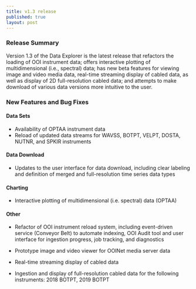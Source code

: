 ```yaml
---
title: v1.3 release
published: true
layout: post
---
```


### Release Summary
Version 1.3 of the Data Explorer is the latest release that refactors the loading of OOI instrument data; offers interactive plotting of multidimensional (i.e., spectral) data; has new beta features for viewing image and video media data, real-time streaming display of cabled data, as well as display of 2D full-resolution cabled data; and attempts to make download of various data versions more intuitive to the user. 

### New Features and Bug Fixes

#### Data Sets
* Availability of OPTAA instrument data
* Reload of updated data streams for WAVSS, BOTPT, VELPT, DOSTA, NUTNR, and SPKIR instruments 

#### Data Download 
* Updates to the user interface for data download, including clear labeling and definition of merged and full-resolution time series data types

#### Charting 
* Interactive plotting of multidimensional (i.e. spectral) data (OPTAA)

#### Other
* Refactor of OOI instrument reload system, including event-driven service (Conveyor Belt) to automate indexing, OOI Audit tool and user interface for ingestion progress, job tracking, and diagnostics

* Prototype image and video viewer for OOINet media server data
* Real-time streaming display of cabled data
* Ingestion and display of full-resolution cabled data for the following instruments: 2018 BOTPT, 2019 BOTPT
